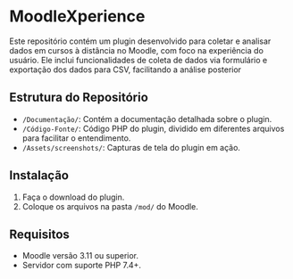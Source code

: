 # MoodleXperience
Este repositório contém um plugin desenvolvido para coletar e analisar dados em cursos à distância no Moodle, com foco na experiência do usuário. Ele inclui funcionalidades de coleta de dados via formulário e exportação dos dados para CSV, facilitando a análise posterior


## Estrutura do Repositório
- `/Documentação/`: Contém a documentação detalhada sobre o plugin.
- `/Código-Fonte/`: Código PHP do plugin, dividido em diferentes arquivos para facilitar o entendimento.
- `/Assets/screenshots/`: Capturas de tela do plugin em ação.

## Instalação
1. Faça o download do plugin.
2. Coloque os arquivos na pasta `/mod/` do Moodle.


## Requisitos
- Moodle versão 3.11 ou superior.
- Servidor com suporte PHP 7.4+.

